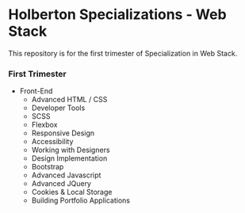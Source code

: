 # **Holberton Specializations - Web Stack**

This repository is for the first trimester of Specialization in Web Stack.

### First Trimester
-   Front-End
    -   Advanced HTML / CSS
    -   Developer Tools
    -   SCSS
    -   Flexbox
    -   Responsive Design
    -   Accessibility
    -   Working with Designers
    -   Design Implementation
    -   Bootstrap
    -   Advanced Javascript
    -   Advanced JQuery
    -   Cookies & Local Storage
    -   Building Portfolio Applications
